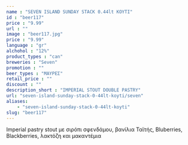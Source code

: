 ```yaml
---
name : "SEVEN ISLAND SUNDAY STACK 0.44lt ΚΟΥΤΙ"
id : "beer117"
price : "9.99"
url : ""
image : "beer117.jpg"
price : "9.99"
language : "gr"
alchohol : "12%"
product_types : "can"
breweries : "Seven"
promotion : ""
beer_types : "ΜΑΥΡΕΣ"
retail_price : ""
discount : ""
description_short : "IMPERIAL STOUT DOUBLE PASTRY"
url: "seven-island-sunday-stack-0-44lt-koyti/seven"
aliases: 
    - "seven-island-sunday-stack-0-44lt-koyti"
slug: "beer117"
---
```


Imperial pastry stout με σιρόπι σφενδάμου, βανίλια Ταϊτής, Bluberries, Blackberries, λακτόζη και μακαντέμια